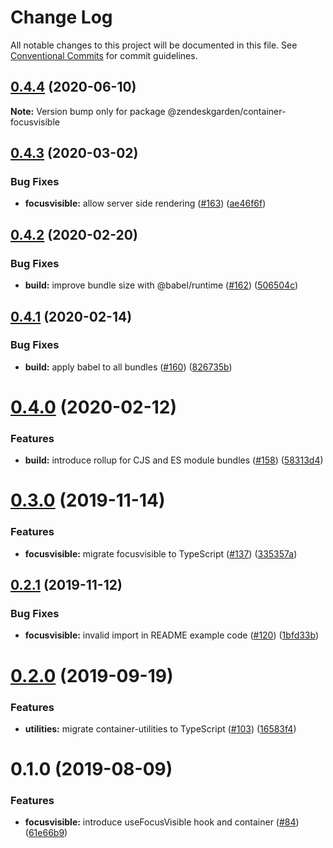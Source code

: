 # Change Log

All notable changes to this project will be documented in this file.
See [Conventional Commits](https://conventionalcommits.org) for commit guidelines.

## [0.4.4](https://github.com/zendeskgarden/react-containers/compare/@zendeskgarden/container-focusvisible@0.4.3...@zendeskgarden/container-focusvisible@0.4.4) (2020-06-10)

**Note:** Version bump only for package @zendeskgarden/container-focusvisible





## [0.4.3](https://github.com/zendeskgarden/react-containers/compare/@zendeskgarden/container-focusvisible@0.4.2...@zendeskgarden/container-focusvisible@0.4.3) (2020-03-02)


### Bug Fixes

* **focusvisible:** allow server side rendering ([#163](https://github.com/zendeskgarden/react-containers/issues/163)) ([ae46f6f](https://github.com/zendeskgarden/react-containers/commit/ae46f6f3ddfbd601b209d7ec6d0e8a7a481fea46))





## [0.4.2](https://github.com/zendeskgarden/react-containers/compare/@zendeskgarden/container-focusvisible@0.4.1...@zendeskgarden/container-focusvisible@0.4.2) (2020-02-20)


### Bug Fixes

* **build:** improve bundle size with @babel/runtime ([#162](https://github.com/zendeskgarden/react-containers/issues/162)) ([506504c](https://github.com/zendeskgarden/react-containers/commit/506504c840795f34e420b016b94cef10440a30cb))





## [0.4.1](https://github.com/zendeskgarden/react-containers/compare/@zendeskgarden/container-focusvisible@0.4.0...@zendeskgarden/container-focusvisible@0.4.1) (2020-02-14)


### Bug Fixes

* **build:** apply babel to all bundles ([#160](https://github.com/zendeskgarden/react-containers/issues/160)) ([826735b](https://github.com/zendeskgarden/react-containers/commit/826735bba881d5247b423ffb61cf9643c6599d16))





# [0.4.0](https://github.com/zendeskgarden/react-containers/compare/@zendeskgarden/container-focusvisible@0.3.0...@zendeskgarden/container-focusvisible@0.4.0) (2020-02-12)


### Features

* **build:** introduce rollup for CJS and ES module bundles ([#158](https://github.com/zendeskgarden/react-containers/issues/158)) ([58313d4](https://github.com/zendeskgarden/react-containers/commit/58313d486e3bfa023e2c9d090149d7ec358d0cd0))





# [0.3.0](https://github.com/zendeskgarden/react-containers/compare/@zendeskgarden/container-focusvisible@0.2.1...@zendeskgarden/container-focusvisible@0.3.0) (2019-11-14)


### Features

* **focusvisible:** migrate focusvisible to TypeScript ([#137](https://github.com/zendeskgarden/react-containers/issues/137)) ([335357a](https://github.com/zendeskgarden/react-containers/commit/335357aebca08c43841f82d8d87a7a329fcb13ad))





## [0.2.1](https://github.com/zendeskgarden/react-containers/compare/@zendeskgarden/container-focusvisible@0.2.0...@zendeskgarden/container-focusvisible@0.2.1) (2019-11-12)


### Bug Fixes

* **focusvisible:** invalid import in README example code ([#120](https://github.com/zendeskgarden/react-containers/issues/120)) ([1bfd33b](https://github.com/zendeskgarden/react-containers/commit/1bfd33bc9271317462aef8a4ba5574aa8522a083))





# [0.2.0](https://github.com/zendeskgarden/react-containers/compare/@zendeskgarden/container-focusvisible@0.1.0...@zendeskgarden/container-focusvisible@0.2.0) (2019-09-19)


### Features

* **utilities:** migrate container-utilities to TypeScript ([#103](https://github.com/zendeskgarden/react-containers/issues/103)) ([16583f4](https://github.com/zendeskgarden/react-containers/commit/16583f4))





# 0.1.0 (2019-08-09)


### Features

* **focusvisible:** introduce useFocusVisible hook and container ([#84](https://github.com/zendeskgarden/react-containers/issues/84)) ([61e66b9](https://github.com/zendeskgarden/react-containers/commit/61e66b9))
